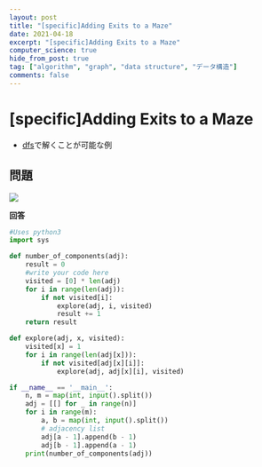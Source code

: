 ```yaml
---
layout: post
title: "[specific]Adding Exits to a Maze"
date: 2021-04-18
excerpt: "[specific]Adding Exits to a Maze"
computer_science: true
hide_from_post: true
tag: ["algorithm", "graph", "data structure", "データ構造"]
comments: false
---
```


# [specific]Adding Exits to a Maze
 - [dfs](/dfs)で解くことが可能な例

## 問題

<div>
  <img src="https://user-images.githubusercontent.com/4949982/115143457-5d832300-a082-11eb-9b67-70ef11068579.png">
</div>

**回答**

```python
#Uses python3
import sys

def number_of_components(adj):
    result = 0
    #write your code here
    visited = [0] * len(adj)
    for i in range(len(adj)):
        if not visited[i]:
            explore(adj, i, visited)
            result += 1
    return result

def explore(adj, x, visited):
    visited[x] = 1
    for i in range(len(adj[x])):
        if not visited[adj[x][i]]:
            explore(adj, adj[x][i], visited)

if __name__ == '__main__':
    n, m = map(int, input().split())
    adj = [[] for _ in range(n)]
    for i in range(m):
        a, b = map(int, input().split())
        # adjacency list		
        adj[a - 1].append(b - 1)
        adj[b - 1].append(a - 1)
    print(number_of_components(adj))
```
